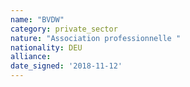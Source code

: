```yaml
---
name: "BVDW"
category: private_sector
nature: "Association professionnelle "
nationality: DEU
alliance: 
date_signed: '2018-11-12'
---
```

    